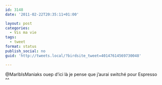 ```yaml
---
id: 3148
date: '2011-02-22T20:35:11+01:00'

layout: post
categories:
  - Vis ma vie
tags:
  - tweet
format: status
publish_social: no
guid: 'http://tweets.local/?birdsite_tweet=40147614569730048'

---
```


@MarlbIsManiaks ouep d’ici là je pense que j’aurai switché pour Espresso ^^